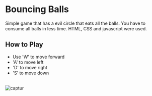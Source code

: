 # Bouncing Balls


Simple game that has a evil circle that eats all the balls.
You have to consume all balls in less time.
HTML, CSS and javascript were used.

## How to Play

- Use 'W' to move forward
- 'A' to move left
- 'D' to move right
- 'S' to move down
<br><br>

![captur](https://user-images.githubusercontent.com/25385285/35186323-3751375c-fe38-11e7-8a61-78de728055b9.PNG)
